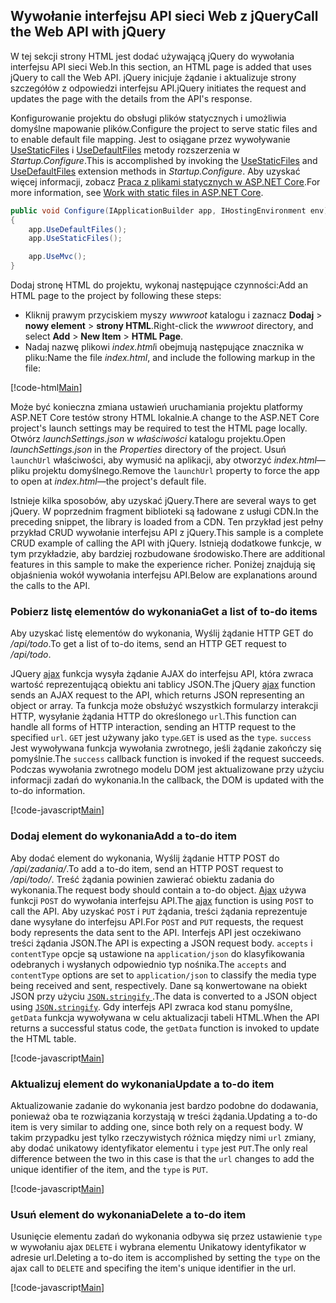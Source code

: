 ## <a name="call-the-web-api-with-jquery"></a><span data-ttu-id="d409b-101">Wywołanie interfejsu API sieci Web z jQuery</span><span class="sxs-lookup"><span data-stu-id="d409b-101">Call the Web API with jQuery</span></span>

<span data-ttu-id="d409b-102">W tej sekcji strony HTML jest dodać używającą jQuery do wywołania interfejsu API sieci Web.</span><span class="sxs-lookup"><span data-stu-id="d409b-102">In this section, an HTML page is added that uses jQuery to call the Web API.</span></span> <span data-ttu-id="d409b-103">jQuery inicjuje żądanie i aktualizuje strony szczegółów z odpowiedzi interfejsu API.</span><span class="sxs-lookup"><span data-stu-id="d409b-103">jQuery initiates the request and updates the page with the details from the API's response.</span></span>

<span data-ttu-id="d409b-104">Konfigurowanie projektu do obsługi plików statycznych i umożliwia domyślne mapowanie plików.</span><span class="sxs-lookup"><span data-stu-id="d409b-104">Configure the project to serve static files and to enable default file mapping.</span></span> <span data-ttu-id="d409b-105">Jest to osiągane przez wywoływanie [UseStaticFiles](/dotnet/api/microsoft.aspnetcore.builder.staticfileextensions.usestaticfiles#Microsoft_AspNetCore_Builder_StaticFileExtensions_UseStaticFiles_Microsoft_AspNetCore_Builder_IApplicationBuilder_) i [UseDefaultFiles](/dotnet/api/microsoft.aspnetcore.builder.defaultfilesextensions.usedefaultfiles#Microsoft_AspNetCore_Builder_DefaultFilesExtensions_UseDefaultFiles_Microsoft_AspNetCore_Builder_IApplicationBuilder_) metody rozszerzenia w *Startup.Configure*.</span><span class="sxs-lookup"><span data-stu-id="d409b-105">This is accomplished by invoking the [UseStaticFiles](/dotnet/api/microsoft.aspnetcore.builder.staticfileextensions.usestaticfiles#Microsoft_AspNetCore_Builder_StaticFileExtensions_UseStaticFiles_Microsoft_AspNetCore_Builder_IApplicationBuilder_) and [UseDefaultFiles](/dotnet/api/microsoft.aspnetcore.builder.defaultfilesextensions.usedefaultfiles#Microsoft_AspNetCore_Builder_DefaultFilesExtensions_UseDefaultFiles_Microsoft_AspNetCore_Builder_IApplicationBuilder_) extension methods in *Startup.Configure*.</span></span> <span data-ttu-id="d409b-106">Aby uzyskać więcej informacji, zobacz [Praca z plikami statycznych w ASP.NET Core](xref:fundamentals/static-files).</span><span class="sxs-lookup"><span data-stu-id="d409b-106">For more information, see [Work with static files in ASP.NET Core](xref:fundamentals/static-files).</span></span>

```csharp
public void Configure(IApplicationBuilder app, IHostingEnvironment env)
{
    app.UseDefaultFiles();
    app.UseStaticFiles();

    app.UseMvc();
}
```

<span data-ttu-id="d409b-107">Dodaj stronę HTML do projektu, wykonaj następujące czynności:</span><span class="sxs-lookup"><span data-stu-id="d409b-107">Add an HTML page to the project by following these steps:</span></span>

* <span data-ttu-id="d409b-108">Kliknij prawym przyciskiem myszy *wwwroot* katalogu i zaznacz **Dodaj** > **nowy element** > **strony HTML**.</span><span class="sxs-lookup"><span data-stu-id="d409b-108">Right-click the *wwwroot* directory, and select **Add** > **New Item** > **HTML Page**.</span></span>
* <span data-ttu-id="d409b-109">Nadaj nazwę plikowi *index.html*i obejmują następujące znacznika w pliku:</span><span class="sxs-lookup"><span data-stu-id="d409b-109">Name the file *index.html*, and include the following markup in the file:</span></span>

[!code-html[Main](samples/sample3.html)]

<span data-ttu-id="d409b-110">Może być konieczna zmiana ustawień uruchamiania projektu platformy ASP.NET Core testów strony HTML lokalnie.</span><span class="sxs-lookup"><span data-stu-id="d409b-110">A change to the ASP.NET Core project's launch settings may be required to test the HTML page locally.</span></span> <span data-ttu-id="d409b-111">Otwórz *launchSettings.json* w *właściwości* katalogu projektu.</span><span class="sxs-lookup"><span data-stu-id="d409b-111">Open *launchSettings.json* in the *Properties* directory of the project.</span></span> <span data-ttu-id="d409b-112">Usuń `launchUrl` właściwości, aby wymusić na aplikacji, aby otworzyć *index.html*&mdash;pliku projektu domyślnego.</span><span class="sxs-lookup"><span data-stu-id="d409b-112">Remove the `launchUrl` property to force the app to open at *index.html*&mdash;the project's default file.</span></span>

<span data-ttu-id="d409b-113">Istnieje kilka sposobów, aby uzyskać jQuery.</span><span class="sxs-lookup"><span data-stu-id="d409b-113">There are several ways to get jQuery.</span></span> <span data-ttu-id="d409b-114">W poprzednim fragment biblioteki są ładowane z usługi CDN.</span><span class="sxs-lookup"><span data-stu-id="d409b-114">In the preceding snippet, the library is loaded from a CDN.</span></span> <span data-ttu-id="d409b-115">Ten przykład jest pełny przykład CRUD wywołanie interfejsu API z jQuery.</span><span class="sxs-lookup"><span data-stu-id="d409b-115">This sample is a complete CRUD example of calling the API with jQuery.</span></span> <span data-ttu-id="d409b-116">Istnieją dodatkowe funkcje, w tym przykładzie, aby bardziej rozbudowane środowisko.</span><span class="sxs-lookup"><span data-stu-id="d409b-116">There are additional features in this sample to make the experience richer.</span></span> <span data-ttu-id="d409b-117">Poniżej znajdują się objaśnienia wokół wywołania interfejsu API.</span><span class="sxs-lookup"><span data-stu-id="d409b-117">Below are explanations around the calls to the API.</span></span>

### <a name="get-a-list-of-to-do-items"></a><span data-ttu-id="d409b-118">Pobierz listę elementów do wykonania</span><span class="sxs-lookup"><span data-stu-id="d409b-118">Get a list of to-do items</span></span>

<span data-ttu-id="d409b-119">Aby uzyskać listę elementów do wykonania, Wyślij żądanie HTTP GET do */api/todo*.</span><span class="sxs-lookup"><span data-stu-id="d409b-119">To get a list of to-do items, send an HTTP GET request to */api/todo*.</span></span>

<span data-ttu-id="d409b-120">JQuery [ajax](https://api.jquery.com/jquery.ajax/) funkcja wysyła żądanie AJAX do interfejsu API, która zwraca wartość reprezentującą obiektu ani tablicy JSON.</span><span class="sxs-lookup"><span data-stu-id="d409b-120">The jQuery [ajax](https://api.jquery.com/jquery.ajax/) function sends an AJAX request to the API, which returns JSON representing an object or array.</span></span> <span data-ttu-id="d409b-121">Ta funkcja może obsłużyć wszystkich formularzy interakcji HTTP, wysyłanie żądania HTTP do określonego `url`.</span><span class="sxs-lookup"><span data-stu-id="d409b-121">This function can handle all forms of HTTP interaction, sending an HTTP request to the specified `url`.</span></span> <span data-ttu-id="d409b-122">`GET` jest używany jako `type`.</span><span class="sxs-lookup"><span data-stu-id="d409b-122">`GET` is used as the `type`.</span></span> <span data-ttu-id="d409b-123">`success` Jest wywoływana funkcja wywołania zwrotnego, jeśli żądanie zakończy się pomyślnie.</span><span class="sxs-lookup"><span data-stu-id="d409b-123">The `success` callback function is invoked if the request succeeds.</span></span> <span data-ttu-id="d409b-124">Podczas wywołania zwrotnego modelu DOM jest aktualizowane przy użyciu informacji zadań do wykonania.</span><span class="sxs-lookup"><span data-stu-id="d409b-124">In the callback, the DOM is updated with the to-do information.</span></span>

[!code-javascript[Main](samples/sample4.html)]

### <a name="add-a-to-do-item"></a><span data-ttu-id="d409b-125">Dodaj element do wykonania</span><span class="sxs-lookup"><span data-stu-id="d409b-125">Add a to-do item</span></span>

<span data-ttu-id="d409b-126">Aby dodać element do wykonania, Wyślij żądanie HTTP POST do */api/zadania/*.</span><span class="sxs-lookup"><span data-stu-id="d409b-126">To add a to-do item, send an HTTP POST request to */api/todo/*.</span></span> <span data-ttu-id="d409b-127">Treść żądania powinien zawierać obiektu zadania do wykonania.</span><span class="sxs-lookup"><span data-stu-id="d409b-127">The request body should contain a to-do object.</span></span> <span data-ttu-id="d409b-128">[Ajax](https://api.jquery.com/jquery.ajax/) używa funkcji `POST` do wywołania interfejsu API.</span><span class="sxs-lookup"><span data-stu-id="d409b-128">The [ajax](https://api.jquery.com/jquery.ajax/) function is using `POST` to call the API.</span></span> <span data-ttu-id="d409b-129">Aby uzyskać `POST` i `PUT` żądania, treści żądania reprezentuje dane wysyłane do interfejsu API.</span><span class="sxs-lookup"><span data-stu-id="d409b-129">For `POST` and `PUT` requests, the request body represents the data sent to the API.</span></span> <span data-ttu-id="d409b-130">Interfejs API jest oczekiwano treści żądania JSON.</span><span class="sxs-lookup"><span data-stu-id="d409b-130">The API is expecting a JSON request body.</span></span> <span data-ttu-id="d409b-131">`accepts` i `contentType` opcje są ustawione na `application/json` do klasyfikowania odebranych i wysłanych odpowiednio typ nośnika.</span><span class="sxs-lookup"><span data-stu-id="d409b-131">The `accepts` and `contentType` options are set to `application/json` to classify the media type being received and sent, respectively.</span></span> <span data-ttu-id="d409b-132">Dane są konwertowane na obiekt JSON przy użyciu [ `JSON.stringify` ](https://developer.mozilla.org/en-US/docs/Web/JavaScript/Reference/Global_Objects/JSON/stringify).</span><span class="sxs-lookup"><span data-stu-id="d409b-132">The data is converted to a JSON object using [`JSON.stringify`](https://developer.mozilla.org/en-US/docs/Web/JavaScript/Reference/Global_Objects/JSON/stringify).</span></span> <span data-ttu-id="d409b-133">Gdy interfejs API zwraca kod stanu pomyślne, `getData` funkcja wywoływana w celu aktualizacji tabeli HTML.</span><span class="sxs-lookup"><span data-stu-id="d409b-133">When the API returns a successful status code, the `getData` function is invoked to update the HTML table.</span></span>

[!code-javascript[Main](samples/sample5.js)]

### <a name="update-a-to-do-item"></a><span data-ttu-id="d409b-134">Aktualizuj element do wykonania</span><span class="sxs-lookup"><span data-stu-id="d409b-134">Update a to-do item</span></span>

<span data-ttu-id="d409b-135">Aktualizowanie zadanie do wykonania jest bardzo podobne do dodawania, ponieważ oba te rozwiązania korzystają w treści żądania.</span><span class="sxs-lookup"><span data-stu-id="d409b-135">Updating a to-do item is very similar to adding one, since both rely on a request body.</span></span> <span data-ttu-id="d409b-136">W takim przypadku jest tylko rzeczywistych różnica między nimi `url` zmiany, aby dodać unikatowy identyfikator elementu i `type` jest `PUT`.</span><span class="sxs-lookup"><span data-stu-id="d409b-136">The only real difference between the two in this case is that the `url` changes to add the unique identifier of the item, and the `type` is `PUT`.</span></span>

[!code-javascript[Main](samples/sample6.js)]

### <a name="delete-a-to-do-item"></a><span data-ttu-id="d409b-137">Usuń element do wykonania</span><span class="sxs-lookup"><span data-stu-id="d409b-137">Delete a to-do item</span></span>

<span data-ttu-id="d409b-138">Usunięcie elementu zadań do wykonania odbywa się przez ustawienie `type` w wywołaniu ajax `DELETE` i wybrana elementu Unikatowy identyfikator w adresie url.</span><span class="sxs-lookup"><span data-stu-id="d409b-138">Deleting a to-do item is accomplished by setting the `type` on the ajax call to `DELETE` and specifing the item's unique identifier in the url.</span></span>

[!code-javascript[Main](samples/sample6.js)]

